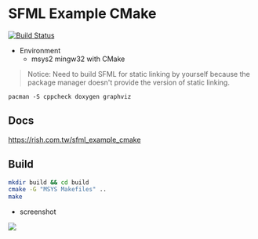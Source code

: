 # SFML Example CMake

[![Build Status](https://travis-ci.org/rishteam/sfml_example_cmake.svg?branch=master)](https://travis-ci.org/rishteam/sfml_example_cmake)

* Environment
  * msys2 mingw32 with CMake

> Notice: Need to build SFML for static linking by yourself
> because the package manager doesn't provide the version of static linking.

```
pacman -S cppcheck doxygen graphviz
```

## Docs

https://rish.com.tw/sfml_example_cmake

## Build

```bash
mkdir build && cd build
cmake -G "MSYS Makefiles" ..
make
```

* screenshot

![](https://i.imgur.com/bqQsp53.png)
